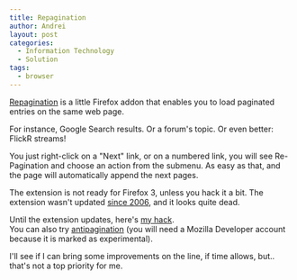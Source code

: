 ```yaml
---
title: Repagination
author: Andrei
layout: post
categories:
  - Information Technology
  - Solution
tags:
  - browser
---
```

[Repagination][1] is a little Firefox addon that enables you to load paginated entries on the same web page.

For instance, Google Search results. Or a forum's topic. Or even better: FlickR streams!

You just right-click on a "Next" link, or on a numbered link, you will see Re-Pagination and choose an action from the submenu. As easy as that, and the page will automatically append the next pages.

The extension is not ready for Firefox 3, unless you hack it a bit. The extension wasn't updated [since 2006][2], and it looks quite dead.

Until the extension updates, here's [my hack][3].  
You can also try [antipagination][4] (you will need a Mozilla Developer account because it is marked as experimental).

I'll see if I can bring some improvements on the line, if time allows, but.. that's not a top priority for me.

 [1]: https://addons.mozilla.org/en-US/firefox/addon/2099
 [2]: http://levmozdev.livejournal.com/tag/repagination
 [3]: http://files.andreineculau.com/projects/firefox/repagination-2006.4.5.1-fx.xpi
 [4]: https://addons.mozilla.org/en-US/firefox/addon/7772
